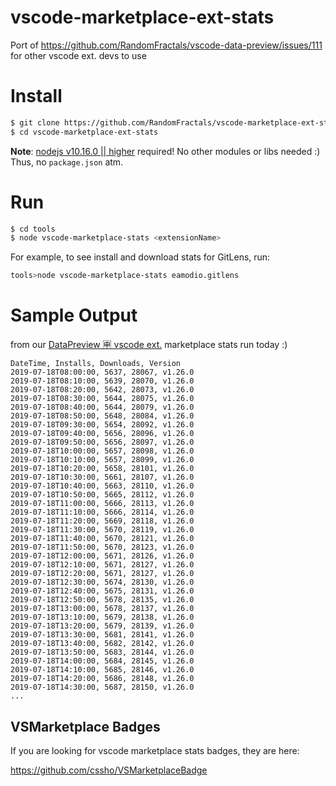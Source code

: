 # vscode-marketplace-ext-stats

Port of https://github.com/RandomFractals/vscode-data-preview/issues/111 for other vscode ext. devs to use

# Install

```bash
$ git clone https://github.com/RandomFractals/vscode-marketplace-ext-stats
$ cd vscode-marketplace-ext-stats
```

**Note**: [nodejs v10.16.0 || higher](https://nodejs.org/en/download/) required! No other modules or libs needed :) Thus, no `package.json` atm.

# Run

```bash
$ cd tools
$ node vscode-marketplace-stats <extensionName>
```

For example, to see install and download stats for GitLens, run:

```bash
tools>node vscode-marketplace-stats eamodio.gitlens
```

# Sample Output

from our [DataPreview 🈸 vscode ext.](https://github.com/RandomFractals/vscode-data-preview) marketplace stats run today :)

```csv
DateTime, Installs, Downloads, Version
2019-07-18T08:00:00, 5637, 28067, v1.26.0
2019-07-18T08:10:00, 5639, 28070, v1.26.0
2019-07-18T08:20:00, 5642, 28073, v1.26.0
2019-07-18T08:30:00, 5644, 28075, v1.26.0
2019-07-18T08:40:00, 5644, 28079, v1.26.0
2019-07-18T08:50:00, 5648, 28084, v1.26.0
2019-07-18T09:30:00, 5654, 28092, v1.26.0
2019-07-18T09:40:00, 5656, 28096, v1.26.0
2019-07-18T09:50:00, 5656, 28097, v1.26.0
2019-07-18T10:00:00, 5657, 28098, v1.26.0
2019-07-18T10:10:00, 5657, 28099, v1.26.0
2019-07-18T10:20:00, 5658, 28101, v1.26.0
2019-07-18T10:30:00, 5661, 28107, v1.26.0
2019-07-18T10:40:00, 5663, 28110, v1.26.0
2019-07-18T10:50:00, 5665, 28112, v1.26.0
2019-07-18T11:00:00, 5666, 28113, v1.26.0
2019-07-18T11:10:00, 5666, 28114, v1.26.0
2019-07-18T11:20:00, 5669, 28118, v1.26.0
2019-07-18T11:30:00, 5670, 28119, v1.26.0
2019-07-18T11:40:00, 5670, 28121, v1.26.0
2019-07-18T11:50:00, 5670, 28123, v1.26.0
2019-07-18T12:00:00, 5671, 28126, v1.26.0
2019-07-18T12:10:00, 5671, 28127, v1.26.0
2019-07-18T12:20:00, 5671, 28127, v1.26.0
2019-07-18T12:30:00, 5674, 28130, v1.26.0
2019-07-18T12:40:00, 5675, 28131, v1.26.0
2019-07-18T12:50:00, 5678, 28135, v1.26.0
2019-07-18T13:00:00, 5678, 28137, v1.26.0
2019-07-18T13:10:00, 5679, 28138, v1.26.0
2019-07-18T13:20:00, 5679, 28139, v1.26.0
2019-07-18T13:30:00, 5681, 28141, v1.26.0
2019-07-18T13:40:00, 5682, 28142, v1.26.0
2019-07-18T13:50:00, 5683, 28144, v1.26.0
2019-07-18T14:00:00, 5684, 28145, v1.26.0
2019-07-18T14:10:00, 5685, 28146, v1.26.0
2019-07-18T14:20:00, 5686, 28148, v1.26.0
2019-07-18T14:30:00, 5687, 28150, v1.26.0
...
```
## VSMarketplace Badges

If you are looking for vscode marketplace stats badges, they are here: 

https://github.com/cssho/VSMarketplaceBadge
